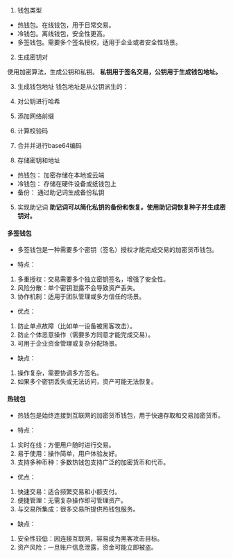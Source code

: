 1. 钱包类型

- 热钱包。在线钱包，用于日常交易。
- 冷钱包。离线钱包，安全性更高。
- 多签钱包。需要多个签名授权，适用于企业或者安全性场景。

2. 生成密钥对

使用加密算法，生成公钥和私钥。
**私钥用于签名交易，公钥用于生成钱包地址。**


3. 生成钱包地址
钱包地址是从公钥派生的：
1. 对公钥进行哈希
2. 添加网络前缀
3. 计算校验码
4. 合并并进行base64编码

4. 存储密钥和地址

- 热钱包： 加密存储在本地或云端
- 冷钱包： 存储在硬件设备或纸钱包上
- 备份： 通过助记词生成备份私钥

5. 实现助记词
**助记词可以简化私钥的备份和恢复。使用助记词恢复种子并生成密钥对。**


#### 多签钱包
- 多签钱包是一种需要多个密钥（签名）授权才能完成交易的加密货币钱包。

- 特点：
1. 多重授权：交易需要多个独立密钥签名，增强了安全性。
2. 风险分散：单个密钥泄露不会导致资产丢失。
3. 协作机制：适用于团队管理或多方信任的场景。

- 优点：
1. 防止单点故障（比如单一设备被黑客攻击）。
2. 防止个体恶意操作（需要多方同意才能完成交易）。
3. 可用于企业资金管理或复杂分配场景。

- 缺点：
1. 操作复杂，需要协调多方签名。
2. 如果多个密钥丢失或无法访问，资产可能无法恢复。

#### 热钱包
- 热钱包是始终连接到互联网的加密货币钱包，用于快速存取和交易加密货币。

- 特点：
1. 实时在线：方便用户随时进行交易。
2. 易于使用：操作简单，用户体验友好。
3. 支持多种币种：多数热钱包支持广泛的加密货币和代币。

- 优点：
1. 快速交易：适合频繁交易和小额支付。
2. 便捷管理：无需复杂操作即可管理资产。
3. 与交易所集成：很多交易所提供热钱包服务。

- 缺点：
1. 安全性较低：因连接互联网，容易成为黑客攻击目标。
2. 资产风险：一旦账户信息泄露，资金可能立即被盗。